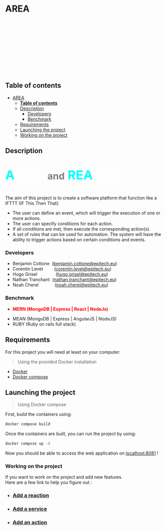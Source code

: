 # AREA

<img src="./img/place_holder.png" height="150px" style=";margin: 1em 30vh 0;z-index: 1">

## **Table of contents**
- [AREA](#area)
  - [**Table of contents**](#table-of-contents)
  - [Description](#description)
    - [Developers](#developers)
    - [Benchmark](#benchmark)
  - [Requirements](#requirements)
  - [Launching the project](#launching-the-project)
  - [Working on the project](#working-on-the-project)

## Description
<p style="font-size:40px; color: cyan;font-weight:bold;">A<span style="color:white;font-weight:bold">ction</span></span><span style="color:gray;font-size:30px"> and</span> REA<span style="color:white">ction</span></p>

The aim of this project is to create a software platform that function like a IFTTT (IF This Then That):
- The user can define an event, which will trigger the execution of one or more actions.
- The user can specify conditions for each action.
- If all conditions are met, then execute the corresponding action(s).
- A set of rules that can be used for automation. The system will have the ability to trigger actions based on certain conditions and events.

### Developers
- Benjamin Cottone&nbsp;&nbsp;(benjamin.cottone@epitech.eu)
- Corentin Levet &nbsp;&nbsp;&nbsp;&nbsp;&nbsp;&nbsp;&nbsp;&nbsp;(corentin.levet@epitech.eu)
- Hugo Grisel&nbsp;&nbsp;&nbsp;&nbsp;&nbsp;&nbsp;&nbsp;&nbsp;&nbsp;&nbsp;&nbsp;&nbsp;&nbsp;&nbsp;&nbsp;(hugo.grisel@epitech.eu)
- Nathan Tranchant&nbsp;&nbsp;(nathan.tranchant@epitech.eu)
- Noah Cherel&nbsp;&nbsp;&nbsp;&nbsp;&nbsp;&nbsp;&nbsp;&nbsp;&nbsp;&nbsp;&nbsp;&nbsp;&nbsp;(noah.cherel@epitech.eu)


### Benchmark
- <p style="color:red;font-weight:bolder"> MERN (MongoDB | Express | React | NodeJs)
- MEAN (MongoDB | Express | AngularJS | NodeJS)
- RUBY (Ruby on rails full stack)


## Requirements
For this project you will need at least on your computer:

> Using the provided Docker installation
- [Docker](https://docs.docker.com/engine/install/)
- [Docker compose](https://docs.docker.com/compose/install/)

## Launching the project

> Using Docker compose

First, build the containers using:
```bash
docker compose build
```

Once the containers are built, you can run the project by using:

```bash
docker compose up -d
```

Now you should be able to access the web application on [localhost:8081](http://localhost:8081) !

### Working on the project
If you want to work on the project and add new features.
<br>
Here are a few link to help you figure out :
- ### [Add a reaction](./docs/Add_a_reaction.md)
- ### [Add a service](./docs/Add_a_service.md)
- ### [Add an action](./docs/Add_an_action.md)
